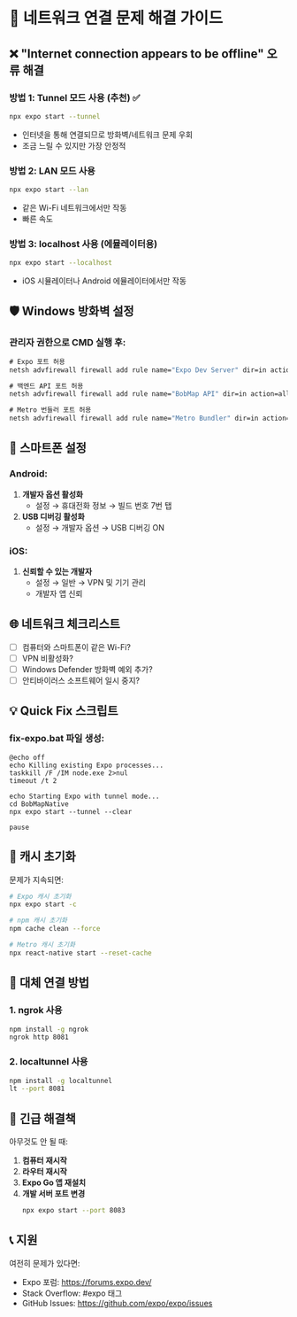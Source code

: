 # 🔧 네트워크 연결 문제 해결 가이드

## ❌ "Internet connection appears to be offline" 오류 해결

### 방법 1: Tunnel 모드 사용 (추천) ✅
```bash
npx expo start --tunnel
```
- 인터넷을 통해 연결되므로 방화벽/네트워크 문제 우회
- 조금 느릴 수 있지만 가장 안정적

### 방법 2: LAN 모드 사용
```bash
npx expo start --lan
```
- 같은 Wi-Fi 네트워크에서만 작동
- 빠른 속도

### 방법 3: localhost 사용 (에뮬레이터용)
```bash
npx expo start --localhost
```
- iOS 시뮬레이터나 Android 에뮬레이터에서만 작동

## 🛡️ Windows 방화벽 설정

### 관리자 권한으로 CMD 실행 후:
```cmd
# Expo 포트 허용
netsh advfirewall firewall add rule name="Expo Dev Server" dir=in action=allow protocol=TCP localport=8081

# 백엔드 API 포트 허용
netsh advfirewall firewall add rule name="BobMap API" dir=in action=allow protocol=TCP localport=8888

# Metro 번들러 포트 허용
netsh advfirewall firewall add rule name="Metro Bundler" dir=in action=allow protocol=TCP localport=19000-19006
```

## 📱 스마트폰 설정

### Android:
1. **개발자 옵션 활성화**
   - 설정 → 휴대전화 정보 → 빌드 번호 7번 탭
2. **USB 디버깅 활성화**
   - 설정 → 개발자 옵션 → USB 디버깅 ON

### iOS:
1. **신뢰할 수 있는 개발자**
   - 설정 → 일반 → VPN 및 기기 관리
   - 개발자 앱 신뢰

## 🌐 네트워크 체크리스트

- [ ] 컴퓨터와 스마트폰이 같은 Wi-Fi?
- [ ] VPN 비활성화?
- [ ] Windows Defender 방화벽 예외 추가?
- [ ] 안티바이러스 소프트웨어 일시 중지?

## 💡 Quick Fix 스크립트

### fix-expo.bat 파일 생성:
```batch
@echo off
echo Killing existing Expo processes...
taskkill /F /IM node.exe 2>nul
timeout /t 2

echo Starting Expo with tunnel mode...
cd BobMapNative
npx expo start --tunnel --clear

pause
```

## 🔄 캐시 초기화

문제가 지속되면:
```bash
# Expo 캐시 초기화
npx expo start -c

# npm 캐시 초기화
npm cache clean --force

# Metro 캐시 초기화
npx react-native start --reset-cache
```

## 📡 대체 연결 방법

### 1. ngrok 사용
```bash
npm install -g ngrok
ngrok http 8081
```

### 2. localtunnel 사용
```bash
npm install -g localtunnel
lt --port 8081
```

## 🚨 긴급 해결책

아무것도 안 될 때:
1. **컴퓨터 재시작**
2. **라우터 재시작**
3. **Expo Go 앱 재설치**
4. **개발 서버 포트 변경**
   ```bash
   npx expo start --port 8083
   ```

## 📞 지원

여전히 문제가 있다면:
- Expo 포럼: https://forums.expo.dev/
- Stack Overflow: #expo 태그
- GitHub Issues: https://github.com/expo/expo/issues